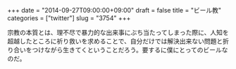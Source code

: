 +++
date = "2014-09-27T09:00:00+09:00"
draft = false
title = "ビール教"
categories = ["twitter"]
slug = "3754"
+++

宗教の本質とは、理不尽で暴力的な出来事にぶち当たってしまった際に、人知を超越したところに祈り救いを求めることで、自分だけでは解決出来ない問題と折り合いをつけながら生きてくということだろう。要するに僕にとってのビールなのだ。
